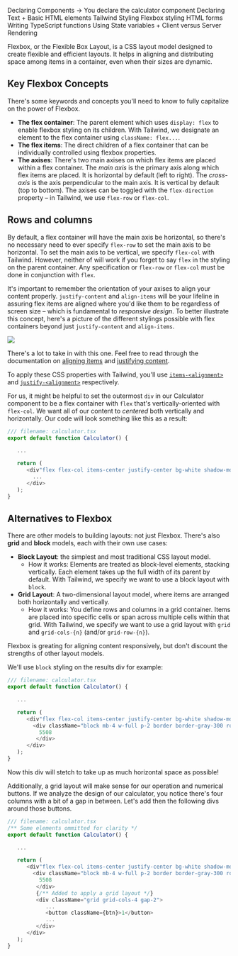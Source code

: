 Declaring Components -> You declare the calculator component
Declaring Text + Basic HTML elements
Tailwind Styling
Flexbox styling
HTML forms
Writing TypeScript functions
Using State variables + Client versus Server Rendering

Flexbox, or the Flexible Box Layout, is a CSS layout model designed to create flexible and efficient layouts. It helps in aligning and distributing space among items in a container, even when their sizes are dynamic.

## Key Flexbox Concepts

There's some keywords and concepts you'll need to know to fully capitalize on the power of Flexbox.

* **The flex container**: The parent element which uses `display: flex` to enable flexbox styling on its children. With Tailwind, we designate an element to the flex container using `className: flex...`.
* **The flex items**: The direct children of a flex container that can be individually controlled using flexbox properties.
* **The axises**: There's two main axises on which flex items are placed within a flex container. The *main axis* is the primary axis along which flex items are placed. It is horizontal by default (left to right). The *cross-axis* is the axis perpendicular to the main axis. It is vertical by default (top to bottom). The axises can be toggled with the `flex-direction` property – in Tailwind, we use `flex-row` or `flex-col`.

## Rows and columns
By default, a flex container will have the main axis be horizontal, so there's no necessary need to ever specify `flex-row` to set the main axis to be horizontal. To set the main axis to be vertical, we specify `flex-col` with Tailwind. However, neither of will work if you forget to say `flex` in the styling on the parent container. Any specification or `flex-row` or `flex-col` must be done in conjunction with `flex`.

It's important to remember the orientation of your axises to align your content properly. `justify-content` and `align-items` will be your lifeline in assuring flex items are aligned where you'd like them to be regardless of screen size – which is fundamental to *responsive design*. To better illustrate this concept, here's a picture of the different stylings possible with flex containers beyond just `justify-content` and `align-items`.

<img src='https://miro.medium.com/v2/resize:fit:1400/0*YeaUsQyhXSL1TCTH.png'/>

There's a lot to take in with this one. Feel free to read through the documentation on [aligning items](https://developer.mozilla.org/en-US/docs/Web/CSS/align-items) and [justifying content](https://developer.mozilla.org/en-US/docs/Web/CSS/justify-content).

To apply these CSS properties with Tailwind, you'll use [`items-<alignment>`](https://tailwindcss.com/docs/align-items) and [`justify-<alignment>`](https://tailwindcss.com/docs/justify-content) respectively.

For us, it might be helpful to set the outermost `div` in our Calculator component to be a flex container with `flex` that's vertically-oriented with `flex-col`. We want all of our content to *centered* both vertically and horizontally. Our code will look something like this as a result:

```ts
/// filename: calculator.tsx
export default function Calculator() {

   ...

   return (
      <div"flex flex-col items-center justify-center bg-white shadow-md rounded-lg p-6">
        ...
      </div>
   );
}
```

## Alternatives to Flexbox
There are other models to building layouts: not just Flexbox. There's also **grid** and **block** models, each with their own use cases:

* **Block Layout**: the simplest and most traditional CSS layout model.
   * How it works: Elements are treated as block-level elements, stacking vertically. Each element takes up the full width of its parent by default. With Tailwind, we specify we want to use a block layout with `block`.
* **Grid Layout**: A two-dimensional layout model, where items are arranged both horizontally and vertically. 
   * How it works: You define rows and columns in a grid container. Items are placed into specific cells or span across multiple cells within that grid. With Tailwind, we specify we want to use a grid layout with `grid` and `grid-cols-{n}` (and/or `grid-row-{n}`).

Flexbox is greating for aligning content responsively, but don't discount the strengths of other layout models.

We'll use `block` styling on the results div for example:

```ts
/// filename: calculator.tsx
export default function Calculator() {

   ...

   return (
      <div"flex flex-col items-center justify-center bg-white shadow-md rounded-lg p-6">
        <div className="block mb-4 w-full p-2 border border-gray-300 rounded text-right">
          5508
         </div>
      </div>
   );
}
```

Now this div will stetch to take up as much horizontal space as possible!

Additionally, a grid layout will make sense for our operation and numerical buttons. If we analyze the design of our calculator, you notice there's four columns with a bit of a gap in between. Let's add then the following divs around those buttons.

```ts
/// filename: calculator.tsx
/** Some elements ommitted for clarity */
export default function Calculator() {

   ...

   return (
      <div"flex flex-col items-center justify-center bg-white shadow-md rounded-lg p-6">
        <div className="block mb-4 w-full p-2 border border-gray-300 rounded text-right">
          5508
         </div>
         {/** Added to apply a grid layout */}
         <div className="grid grid-cols-4 gap-2">
            ...
            <button className={btn}>1</button>
            ...
         </div>
      </div>
   );
}
```